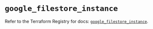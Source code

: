 # `google_filestore_instance`

Refer to the Terraform Registry for docs: [`google_filestore_instance`](https://registry.terraform.io/providers/hashicorp/google/6.19.0/docs/resources/filestore_instance).
